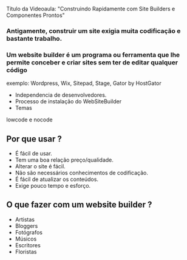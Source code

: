 Título da Videoaula: "Construindo Rapidamente com Site Builders e Componentes Prontos"

### Antigamente, construir um site exigia muita codificação e bastante trabalho.

### Um website builder é um programa ou ferramenta que lhe permite conceber e criar sites sem ter de editar qualquer código

exemplo: Wordpress, Wix, Sitepad, Stage, Gator by HostGator

- Independencia de desenvolvedores.
- Processo de instalação do WebSiteBuilder
- Temas

lowcode e nocode

## Por que usar ?
- É fácil de usar.
- Tem uma boa relação preço/qualidade.
- Alterar o site é fácil.
- Não são necessários conhecimentos de codificação.
- É fácil de atualizar os conteúdos.
- Exige pouco tempo e esforço.  

## O que fazer com um website builder ? 

- Artistas
- Bloggers
- Fotógrafos
- Músicos
- Escritores
- Floristas
